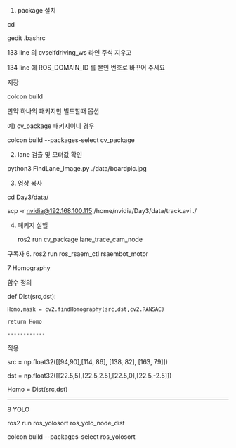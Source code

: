1. package 설치

cd

gedit .bashrc

133 line 의 cvselfdriving_ws 라인 주석 지우고 

134 line 에 ROS_DOMAIN_ID 를 본인 번호로 바꾸어 주세요

저장

colcon build

만약 하나의 패키지만 빌드할때 옵션

예) cv_package 패키지이니 경우

colcon build --packages-select cv_package


2. lane 검출 및 모터값 확인
   
python3 FindLane_Image.py ./data/boardpic.jpg

3. 영상 복사
   
cd Day3/data/

scp -r nvidia@192.168.100.115:/home/nvidia/Day3/data/track.avi ./

4. 페키지 실핼

   ros2 run cv_package lane_trace_cam_node
   
  구독자
6. ros2 run ros_rsaem_ctl rsaembot_motor

7 Homography

함수 정의

def Dist(src,dst):

    Homo,mask = cv2.findHomography(src,dst,cv2.RANSAC)
    
    return Homo

    ------------

적용

src = np.float32([[94,90],[114, 86], [138, 82], [163, 79]])

dst = np.float32([[22.5,5],[22.5,2.5],[22.5,0],[22.5,-2.5]])

Homo = Dist(src,dst)


-----------------------

 8 YOLO

 ros2 run ros_yolosort ros_yolo_node_dist

 colcon build --packages-select ros_yolosort

 
